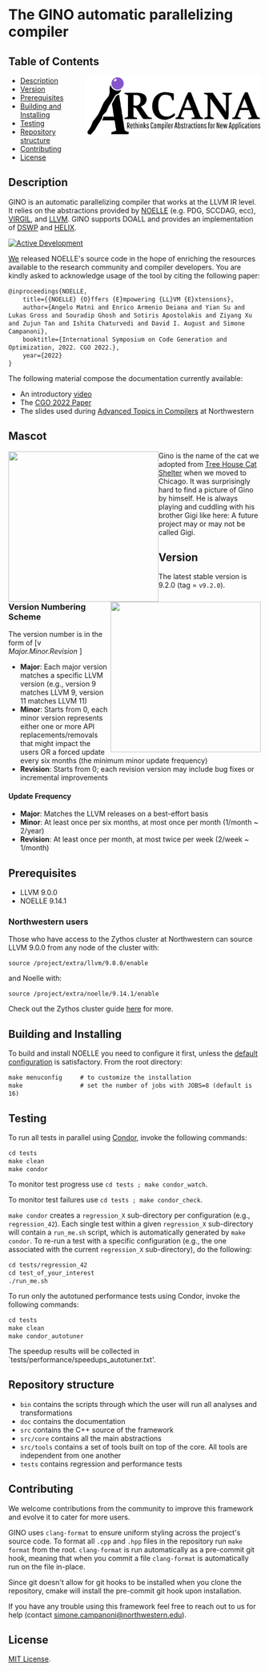 # The GINO automatic parallelizing compiler

## Table of Contents

<p><img src="doc/figs/arcana_logo.jpg" align="right" width="350" height="120"/></p>

- [Description](#description)
- [Version](#version)
- [Prerequisites](#prerequisites)
- [Building and Installing](#building-and-installing)
- [Testing](#testing)
- [Repository structure](#repository-structure)
- [Contributing](#contributing)
- [License](#license)

## Description
GINO is an automatic parallelizing compiler that works at the LLVM IR level.
It relies on the abstractions provided by [NOELLE](https://github.com/arcana-lab/noelle) (e.g. PDG, SCCDAG, ecc), [VIRGIL](https://github.com/arcana-lab/virgil), and [LLVM](http://llvm.org).
GINO supports DOALL and provides an implementation of [DSWP](https://liberty.princeton.edu/Publications/micro05_dswp.pdf) and [HELIX](https://users.cs.northwestern.edu/~simonec/files/Research/papers/HELIX_CGO_2012.pdf).

[![Active Development](https://img.shields.io/badge/Maintenance%20Level-Actively%20Developed-brightgreen.svg)](https://gist.github.com/cheerfulstoic/d107229326a01ff0f333a1d3476e068d)

[We](https://users.cs.northwestern.edu/~simonec/Team.html) released NOELLE's source code in the hope of enriching the resources available to the research community and compiler developers.
You are kindly asked to acknowledge usage of the tool by citing the following paper:
```
@inproceedings{NOELLE,
    title={{NOELLE} {O}ffers {E}mpowering {LL}VM {E}xtensions},
    author={Angelo Matni and Enrico Armenio Deiana and Yian Su and Lukas Gross and Souradip Ghosh and Sotiris Apostolakis and Ziyang Xu and Zujun Tan and Ishita Chaturvedi and David I. August and Simone Campanoni},
    booktitle={International Symposium on Code Generation and Optimization, 2022. CGO 2022.},
    year={2022}
}
```

The following material compose the documentation currently available:
- An introductory [video](https://www.youtube.com/watch?v=whORNUUWIjI)
- The [CGO 2022 Paper](http://www.cs.northwestern.edu/~simonec/files/Research/papers/HELIX_CGO_2022.pdf)
- The slides used during [Advanced Topics in Compilers](http://www.cs.northwestern.edu/~simonec/ATC.html) at Northwestern

## Mascot

<p align="center"><img src="docs/figs/gino.jpg" align="left" width="300" height="300"></img></p>
<p align="center"><img src="docs/figs/gino_gigi.jpg" align="right" width="300" height="300"></img></p>

Gino is the name of the cat we adopted from [Tree House Cat Shelter](https://treehouseanimals.org) when we moved to Chicago.
It was surprisingly hard to find a picture of Gino by himself. 
He is always playing and cuddling with his brother Gigi like here:
A future project may or may not be called Gigi.

## Version
The latest stable version is 9.2.0 (tag = `v9.2.0`).

### Version Numbering Scheme
The version number is in the form of \[v _Major.Minor.Revision_ \]
- **Major**: Each major version matches a specific LLVM version (e.g., version 9 matches LLVM 9, version 11 matches LLVM 11)
- **Minor**: Starts from 0, each minor version represents either one or more API replacements/removals that might impact the users OR a forced update every six months (the minimum minor update frequency)
- **Revision**: Starts from 0; each revision version may include bug fixes or incremental improvements

#### Update Frequency
- **Major**: Matches the LLVM releases on a best-effort basis
- **Minor**: At least once per six months, at most once per month (1/month ~ 2/year)
- **Revision**: At least once per month, at most twice per week (2/week ~ 1/month)

## Prerequisites
- LLVM 9.0.0
- NOELLE 9.14.1

### Northwestern users
Those who have access to the Zythos cluster at Northwestern can source LLVM 9.0.0 from any node of the cluster with:
```
source /project/extra/llvm/9.0.0/enable
```
and Noelle with:
```
source /project/extra/noelle/9.14.1/enable
```
Check out the Zythos cluster guide [here](http://www.cs.northwestern.edu/~simonec/files/Research/manuals/Zythos_guide.pdf) for more.

## Building and Installing

To build and install NOELLE you need to configure it first, unless the [default configuration](config.default.cmake) is satisfactory.
From the root directory:
```
make menuconfig     # to customize the installation
make                # set the number of jobs with JOBS=8 (default is 16)
```

## Testing
To run all tests in parallel using [Condor](https://htcondor.org/), invoke the following commands:
```
cd tests
make clean
make condor
```
To monitor test progress use `cd tests ; make condor_watch`.

To monitor test failures use `cd tests ; make condor_check`.

`make condor` creates a `regression_X` sub-directory per configuration (e.g., `regression_42`).
Each single test within a given `regression_X` sub-directory will contain a `run_me.sh` script, which is automatically generated by `make condor`.
To re-run a test with a specific configuration (e.g., the one associated with the current `regression_X` sub-directory), do the following:
```
cd tests/regression_42
cd test_of_your_interest
./run_me.sh
```

To run only the autotuned performance tests using Condor, invoke the following commands:
```
cd tests
make clean
make condor_autotuner
```
The speedup results will be collected in `tests/performance/speedups_autotuner.txt'.

## Repository structure

- `bin` contains the scripts through which the user will run all analyses and transformations
- `doc` contains the documentation
- `src` contains the C++ source of the framework
- `src/core` contains all the main abstractions
- `src/tools` contains a set of tools built on top of the core. All tools are independent from one another
- `tests` contains regression and performance tests

## Contributing
We welcome contributions from the community to improve this framework and evolve it to cater for more users.

GINO uses `clang-format` to ensure uniform styling across the project's source code.
To format all `.cpp` and `.hpp` files in the repository run `make format` from the root.
`clang-format` is run automatically as a pre-commit git hook, meaning that when you commit a file `clang-format` is automatically run on the file in-place.

Since git doesn't allow for git hooks to be installed when you clone the repository,
cmake will install the pre-commit git hook upon installation.

If you have any trouble using this framework feel free to reach out to us for help (contact simone.campanoni@northwestern.edu).

## License

[MIT License](./LICENSE.md).
